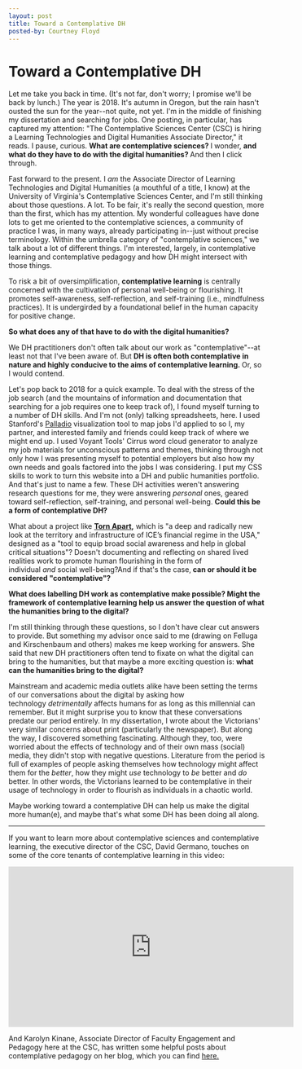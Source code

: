 ```yaml
---
layout: post
title: Toward a Contemplative DH
posted-by: Courtney Floyd
---
```

<h1> Toward a Contemplative DH</h1>
<span style="color:var(--color-text);">Let me take you back in time. (</span><span style="color:var(--color-text);">It's not far, don't worry; I promise we'll be back by lunch.) </span><span style="color:var(--color-text);">The year is 2018. It's autumn in Oregon, but the rain hasn't ousted the sun for the year--not quite, not yet. I'm in the middle of finishing my dissertation and searching for jobs. One posting, in particular, has captured my attention: "The Contemplative Sciences Center (CSC) is hiring a Learning Technologies and Digital Humanities Associate Director," it reads. I pause, curious. <strong>What are contemplative sciences? </strong>I wonder, <strong>and what do they have to do with the digital humanities? </strong>And then I click through.</span>
<p style="text-align:left;"><span style="color:var(--color-text);">Fast forward to the present. I <em>am </em>the Associate Director of Learning Technologies and Digital Humanities (a mouthful of a title, I know) at the University of Virginia's Contemplative Sciences Center, and I'm still thinking about those questions. A lot. To be fair, it's really t</span><span style="color:var(--color-text);">he second question, more than the first, which has my attention. My wonderful colleagues have done lots to get me oriented to the contemplative sciences, a community of practice I was, in many ways, already participating in--just without precise terminology. Within the umbrella category of "contemplative sciences," we talk about a lot of different things. I'm interested, largely, in contemplative learning and contemplative pedagogy and how DH might intersect with those things.</span></p>
To risk a bit of oversimplification, <strong>contemplative learning</strong> is centrally concerned with the cultivation of <span style="font-weight:400;">personal well-being or flourishing. It promotes self-awareness, self-reflection, and self-training (i.e., mindfulness practices). It is undergirded by a foundational belief in the human capacity for positive change. </span>

<strong>So what does any of that have to do with the digital humanities? </strong>

We DH practitioners don't often talk about our work as "contemplative"--at least not that I've been aware of. But <strong>DH is often both contemplative in nature and highly conducive to the aims of contemplative learning. </strong>Or, so I would contend.

Let's pop back to 2018 for a quick example. To deal with the stress of the job search (and the mountains of information and documentation that searching for a job requires one to keep track of), I found myself turning to a number of DH skills. And I'm not (only) talking spreadsheets, here. I used Stanford's <a href="https://hdlab.stanford.edu/palladio/">Palladio</a> visualization tool to map jobs I'd applied to so I, my partner, and interested family and friends could keep track of where we might end up. I used Voyant Tools' Cirrus word cloud generator to analyze my job materials for unconscious patterns and themes, thinking through not only how I was presenting myself to potential employers but also how my own needs and goals factored into the jobs I was considering. I put my CSS skills to work to turn this website into a DH and public humanities portfolio. And that's just to name a few. These DH activities weren't answering research questions for me, they were answering <em>personal</em> ones, geared toward self-reflection, self-training, and personal well-being. <strong>Could this be a form of contemplative DH?</strong>

What about a project like <strong><a href="http://xpmethod.plaintext.in/torn-apart/volume/2/index" target="_blank" rel="noopener">Torn Apart</a>,</strong> which is "a deep and radically new look at the territory and infrastructure of ICE’s financial regime in the USA," designed as a "tool to equip broad social awareness and help in global critical situations"? Doesn't documenting and reflecting on shared lived realities work to promote human flourishing in the form of individual <em>and </em>social well-being?And if that's the case,<strong> can or should it be considered "contemplative"? </strong>

<strong>What does labelling DH work as contemplative make possible? Might the framework of contemplative learning help us answer the question of what the humanities bring to the digital?</strong>

I'm still thinking through these questions, so I don't have clear cut answers to provide. But something my advisor once said to me (drawing on Felluga and Kirschenbaum and others) makes me keep working for answers. She said that new DH practitioners often tend to fixate on what the digital can bring to the humanities, but that maybe a more exciting question is: <strong>what can the humanities bring to the digital?</strong>

Mainstream and academic media outlets alike have been setting the terms of our conversations about the digital by asking how technology <em>detrimentally</em> affects humans for as long as this millennial can remember. But it might surprise you to know that these conversations predate our period entirely. In my dissertation, I wrote about the Victorians' very similar concerns about print (particularly the newspaper). But along the way, I discovered something fascinating. Although they, too, were worried about the effects of technology and of their own mass (social) media, they didn't stop with negative questions. Literature from the period is full of examples of people asking themselves how technology might affect them for the <em>better</em>, how they might <em>use</em> technology to <em>be</em> better and <em>do</em> better. In other words, the Victorians learned to be contemplative in their usage of technology in order to flourish as individuals in a chaotic world.

Maybe working toward a contemplative DH can help us make the digital more human(e), and maybe that's what some DH has been doing all along.

<hr />

If you want to learn more about contemplative sciences and contemplative learning, t<span style="color:var(--color-text);">he executive director of the CSC, David Germano, touches on some of the core tenants of contemplative learning in this video:</span>
<p style="text-align:center;"><span style="color:var(--color-text);"><iframe width="560" height="315" src="https://www.youtube.com/embed/l9nc_d8aSrQ" frameborder="0" allow="accelerometer; autoplay; encrypted-media; gyroscope; picture-in-picture" allowfullscreen></iframe></span></p>
And Karolyn Kinane, Associate Director of Faculty Engagement and Pedagogy here at the CSC, has written some helpful posts about contemplative pedagogy on her blog, which you can find <a href="https://collegecontemplative.wordpress.com/2018/08/23/contemplative-approaches-in-communication-and-media-studies-dialogue-language-and-empathy/" target="_blank" rel="noopener">here.</a>
